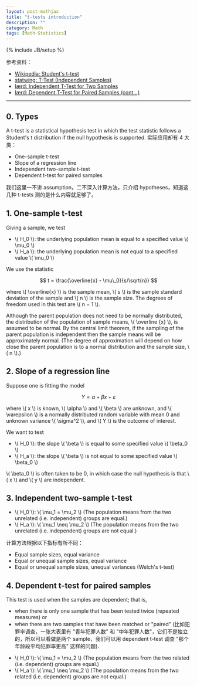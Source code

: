 ```yaml
---
layout: post-mathjax
title: "t-tests introduction"
description: ""
category: Math
tags: [Math-Statistics]
---
```

{% include JB/setup %}

参考资料：

- [Wikipedia: Student's t-test](https://en.wikipedia.org/wiki/Student's_t-test)
- [statwing: T-Test (Independent Samples)](http://docs.statwing.com/examples-and-definitions/t-test)
- [lærd: Independent T-Test for Two Samples](https://statistics.laerd.com/statistical-guides/independent-t-test-statistical-guide.php)
- [lærd: Dependent T-Test for Paired Samples (cont...)](https://statistics.laerd.com/statistical-guides/dependent-t-test-statistical-guide-3.php)

-----

## 0. Types

A t-test is a statistical hypothesis test in which the test statistic follows a Student's t distribution if the null hypothesis is supported. 实际应用却有 4 大类：

- One-sample t-test
- Slope of a regression line
- Independent two-sample t-test
- Dependent t-test for paired samples

我们这里一不讲 assumption，二不深入计算方法，只介绍 hypotheses，知道这几种 t-tests 测的是什么内容就足够了。

## 1. One-sample t-test

Giving a sample, we test

- \\( H_0 \\): the underlying population mean is equal to a specified value \\( \mu\_0 \\)
- \\( H_a \\): the underlying population mean is not equal to a specified value \\( \mu\_0 \\)

We use the statistic

$$
	t = \frac{\overline{x} - \mu\_0}{s/\sqrt{n}} 
$$

where \\( \overline{x} \\) is the sample mean, \\( s \\) is the sample standard deviation of the sample and \\( n \\) is the sample size. The degrees of freedom used in this test are \\( n − 1 \\). 

Although the parent population does not need to be normally distributed, the distribution of the population of sample means, \\( \overline {x} \\), is assumed to be normal. By the central limit theorem, if the sampling of the parent population is independent then the sample means will be approximately normal. (The degree of approximation will depend on how close the parent population is to a normal distribution and the sample size, \\( n \\).)

## 2. Slope of a regression line

Suppose one is fitting the model

$$
	Y = \alpha + \beta x + \varepsilon
$$
	
where \\( x \\) is known, \\( \alpha \\) and \\( \beta \\) are unknown, and \\( \varepsilon \\) is a normally distributed random variable with mean 0 and unknown variance \\( \sigma\^2 \\), and \\( Y \\) is the outcome of interest. 

We want to test

- \\( H_0 \\): the slope \\( \beta \\) is equal to some specified value \\( \beta\_0 \\) 
- \\( H_a \\): the slope \\( \beta \\) is not equal to some specified value \\( \beta\_0 \\) 

\\( \beta\_0 \\) is often taken to be 0, in which case the null hypothesis is that \\( x \\) and \\( y \\) are independent.

## 3. Independent two-sample t-test

- \\( H_0 \\): \\( \mu\_1 = \mu_2 \\) (The population means from the two unrelated (i.e. independent) groups are equal.)
- \\( H_a \\): \\( \mu\_1 \neq \mu_2 \\) (The population means from the two unrelated (i.e. independent) groups are not equal.)

计算方法根据以下指标有所不同：

- Equal sample sizes, equal variance
- Equal or unequal sample sizes, equal variance
- Equal or unequal sample sizes, unequal variances (Welch's t-test)

## 4. Dependent t-test for paired samples

This test is used when the samples are dependent; that is, 

- when there is only one sample that has been tested twice (repeated measures) or 
- when there are two samples that have been matched or "paired" (比如犯罪率调查，一张大表里有 "青年犯罪人数" 和 "中年犯罪人数"，它们不是独立的，所以可以看做是两个 sample，我们可以用 dependent t-test 调查 "那个年龄段平均犯罪率更高" 这样的问题).

<!-- -->

- \\( H_0 \\): \\( \mu\_1 = \mu_2 \\) (The population means from the two related (i.e. dependent) groups are equal.)
- \\( H_a \\): \\( \mu\_1 \neq \mu_2 \\) (The population means from the two related (i.e. dependent) groups are not equal.)